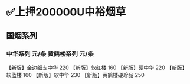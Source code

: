 # ✅上押200000U中裕烟草

## 国烟系列

### 中华系列	元/条         黄鹤楼系列	元/条
【新版】金边细支中华	220     【新版】软红楼	160
【新版】硬中华	220	        【新版】软蓝楼	160
【新版】软中华	230	        【新版】黄鹤楼硬珍品	250
